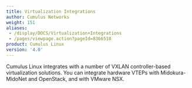 ```yaml
---
title: Virtualization Integrations
author: Cumulus Networks
weight: 151
aliases:
 - /display/DOCS/Virtualization+Integrations
 - /pages/viewpage.action?pageId=8366518
product: Cumulus Linux
version: '4.0'
---
```

Cumulus Linux integrates with a number of VXLAN controller-based virtualization solutions. You can integrate hardware VTEPs with Midokura-MidoNet and OpenStack, and with VMware NSX.
